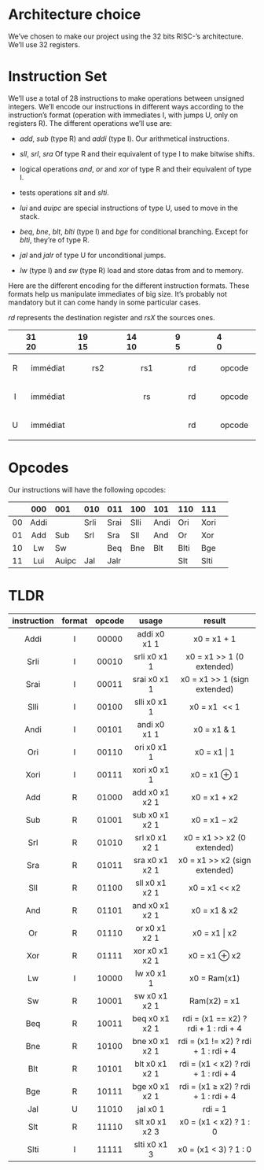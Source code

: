 # Architecture choice

We’ve chosen to make our project using the 32 bits RISC-’s architecture.
We’ll use 32 registers.


# Instruction Set

We’ll use a total of 28 instructions to make operations between unsigned
integers. We’ll encode our instructions in different ways according to
the instruction’s format (operation with immediates I, with jumps U,
only on registers R). The different operations we’ll use are:

-   *add*, *sub* (type R) and *addi* (type I). Our arithmetical
    instructions.

-   *sll*, *srl*, *sra* Of type R and their equivalent of type I to make
    bitwise shifts.

-   logical operations *and*, *or* and *xor* of type R and their
    equivalent of type I.

-   tests operations *slt* and *slti*.

-   *lui* and *auipc* are special instructions of type U, used to move
    in the stack.

-   *beq*, *bne*, *blt*, *blti* (type I) and *bge* for conditional
    branching. Except for *blti*, they’re of type R.

-   *jal* and *jalr* of type U for unconditional jumps.

-   *lw* (type I) and *sw* (type R) load and store datas from and to
    memory.

Here are the different encoding for the different instruction formats.
These formats help us manipulate immediates of big size. It’s probably
not mandatory but it can come handy in some particular cases.

*rd* represents the destination register and *rsX* the sources ones.

|     | 31 &emsp;&emsp;&emsp; 20 | 19 &emsp;&emsp;&emsp; 15 | 14 &emsp;&emsp;&emsp; 10 | 9 &emsp;&emsp;&emsp; 5 | 4 &emsp;&emsp;&emsp; 0 |
|:---:|:---------|:----|:----|:----|:-------|
|  <p style="text-align: center;">R</p>  | <p style="text-align: center;">immédiat</p> | <p style="text-align: center;">rs2</p> | <p style="text-align: center;">rs1</p> | <p style="text-align: center;">rd</p>  | <p style="text-align: center;">opcode</p> |
|  <p style="text-align: center;">I</p>  | <p style="text-align: center;">immédiat</p> |     | <p style="text-align: center;">rs</p>  | <p style="text-align: center;">rd</p>  | <p style="text-align: center;">opcode</p> |
|  <p style="text-align: center;">U</p>  | <p style="text-align: center;">immédiat</p> |     |     | <p style="text-align: center;">rd</p>  | <p style="text-align: center;">opcode</p> |


# Opcodes

Our instructions will have the following opcodes:

|     | 000  | 001   | 010  | 011  | 100  | 101  | 110  | 111  |     |
|:----|:----:|:------|:-----|:-----|:-----|:-----|:-----|:-----|:----|
| 00  | Addi |       | Srli | Srai | Slli | Andi | Ori  | Xori |     |
| 01  | Add  | Sub   | Srl  | Sra  | Sll  | And  | Or   | Xor  |     |
| 10  |  Lw  | Sw    |      | Beq  | Bne  | Blt  | Blti | Bge  |     |
| 11  | Lui  | Auipc | Jal  | Jalr |      |      | Slt  | Slti |     |


# TLDR

| instruction | format | opcode |     usage      |                result                |
|:-----------:|:------:|:------:|:--------------:|:------------------------------------:|
|    Addi     |   I    | 00000  |  addi x0 x1 1  |             x0 = x1 + 1              |
|    Srli     |   I    | 00010  |  srli x0 x1 1  |    x0 = x1 \>\> 1 (0 extended)     |
|    Srai     |   I    | 00011  |  srai x0 x1 1  |   x0 = x1 \>\> 1 (sign extended)   |
|    Slli     |   I    | 00100  |  slli x0 x1 1  |           x0 = x1  \<\< 1           |
|    Andi     |   I    | 00101  |  andi x0 x1 1  |             x0 = x1 & 1              |
|     Ori     |   I    | 00110  |  ori x0 x1 1   |             x0 = x1 \| 1             |
|    Xori     |   I    | 00111  |  xori x0 x1 1  |             x0 = x1 ⊕ 1              |
|     Add     |   R    | 01000  | add x0 x1 x2 1 |             x0 = x1 + x2             |
|     Sub     |   R    | 01001  | sub x0 x1 x2 1 |             x0 = x1 − x2             |
|     Srl     |   R    | 01010  | srl x0 x1 x2 1 |    x0 = x1 \>\> x2 (0 extended)    |
|     Sra     |   R    | 01011  | sra x0 x1 x2 1 |  x0 = x1 \>\> x2 (sign extended)   |
|     Sll     |   R    | 01100  | sll x0 x1 x2 1 |          x0 = x1 \<\< x2           |
|     And     |   R    | 01101  | and x0 x1 x2 1 |             x0 = x1 & x2             |
|     Or      |   R    | 01110  | or x0 x1 x2 1  |            x0 = x1 \| x2             |
|     Xor     |   R    | 01111  | xor x0 x1 x2 1 |             x0 = x1 ⊕ x2             |
|     Lw      |   I    | 10000  |   lw x0 x1 1   |             x0 = Ram(x1)             |
|     Sw      |   R    | 10001  | sw x0 x1 x2 1  |             Ram(x2) = x1             |
|     Beq     |   R    | 10011  | beq x0 x1 x2 1 | rdi = (x1 == x2) ? rdi + 1 : rdi + 4 |
|     Bne     |   R    | 10100  | bne x0 x1 x2 1 | rdi = (x1 != x2) ? rdi + 1 : rdi + 4 |
|     Blt     |   R    | 10101  | blt x0 x1 x2 1 | rdi = (x1 \< x2) ? rdi + 1 : rdi + 4 |
|     Bge     |   R    | 10111  | bge x0 x1 x2 1 | rdi = (x1 ≥ x2) ? rdi + 1 : rdi + 4  |
|     Jal     |   U    | 11010  |    jal x0 1    |               rdi = 1                |
|     Slt     |   R    | 11110  | slt x0 x1 x2 3 |       x0 = (x1 \< x2) ? 1 : 0        |
|    Slti     |   I    | 11111  |  slti x0 x1 3  |        x0 = (x1 \< 3) ? 1 : 0        |
